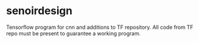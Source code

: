 # senoirdesign
Tensorflow program for cnn and additions to TF repository. All code from TF repo must be present to guarantee a working program.
